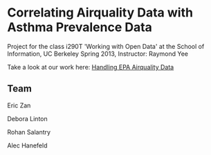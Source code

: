 Correlating Airquality Data with Asthma Prevalence Data
=========
Project for the class i290T 'Working with Open Data' at the School of Information, UC Berkeley
Spring 2013, Instructor: Raymond Yee

Take a look at our work here:
[Handling EPA Airquality Data](http://nbviewer.ipython.org/urls/raw.github.com/ahane/airquality_asthma/master/EPA_to_DF.ipynb)


Team
----
Eric Zan

Debora Linton

Rohan Salantry

Alec Hanefeld